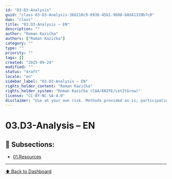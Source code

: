 ```yaml
---
id: "03-D3-Analysis"
guid: "class-03-D3-Analysis-36d210c9-6936-45b1-9608-b8d41339b7c0"
dao: "class"
title: "03.D3-Analysis – EN"
description: ""
author: "Roman Kazička"
authors: ["Roman Kazička"]
category: ""
type: ""
priority: ""
tags: []
created: "2025-09-24"
modified: ""
status: "draft"
locale: "en"
sidebar_label: "03.D3-Analysis – EN"
rights_holder_content: "Roman Kazička"
rights_holder_system: "Roman Kazička (CAA/KNIFE/LetItGrow)"
license: "CC-BY-NC-SA-4.0"
disclaimer: "Use at your own risk. Methods provided as-is; participation is voluntary and context-aware."
---
```

# 03.D3-Analysis – EN

## 📁 Subsections:

- [01.Resources](./01.Resources/index.md)

---
[⬆ Back to Dashboard](../index.md)
